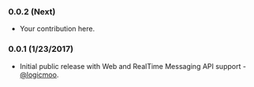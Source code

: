 ### 0.0.2 (Next)

* Your contribution here.

### 0.0.1 (1/23/2017)

* Initial public release with Web and RealTime Messaging API support - [@logicmoo](https://github.com/TeamSPoon).



